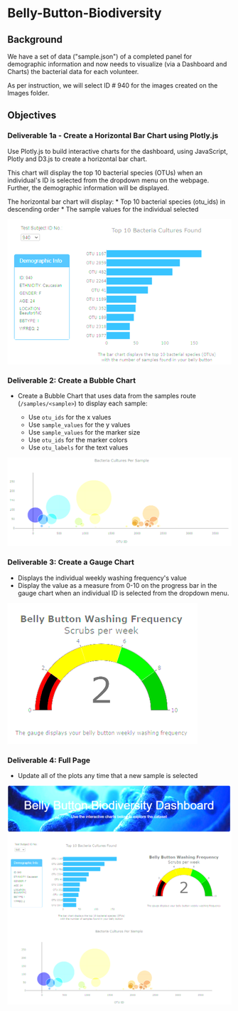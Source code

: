 # Belly-Button-Biodiversity


## Background

We have a set of data ("sample.json") of a completed panel for demographic information and now needs to visualize (via a Dashboard and Charts) the bacterial data for each volunteer.

As per instruction, we will select ID # 940 for the images created on the Images folder.

## Objectives

### Deliverable 1a - Create a Horizontal Bar Chart using Plotly.js

Use Plotly.js to build interactive charts for the dashboard, using JavaScript, Plotly and D3.js to create a horizontal bar chart.  

This chart will display the top 10 bacterial species (OTUs) when an individual's ID is selected from the dropdown menu on the webpage.  Further, the demographic information will be displayed.

The horizontal bar chart will display:
	* Top 10 bacterial species (otu_ids) in descending order
	* The sample values for the individual selected

![](Images/dashboard.png)

### Deliverable 2: Create a Bubble Chart

* Create a Bubble Chart that uses data from the samples route (`/samples/<sample>`) to display each sample:

    * Use `otu_ids` for the x values
    * Use `sample_values` for the y values
    * Use `sample_values` for the marker size
    * Use `otu_ids` for the marker colors
    * Use `otu_labels` for the text values

![](Images/Bubble_chart.png)

### Deliverable 3: Create a Gauge Chart

* Displays the individual weekly washing frequency's value
* Display the value as a measure from 0-10 on the progress bar in the gauge chart when an individual ID is selected from the dropdown menu.

![](Images/Gauge_chart.png)

### Deliverable 4: Full Page

* Update all of the plots any time that a new sample is selected

![](Images/full_page.png)

